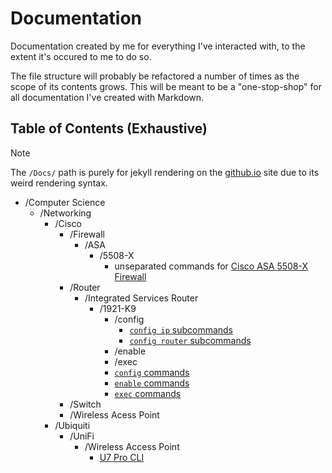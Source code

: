 # Documentation

Documentation created by me for everything I've interacted with,
to the extent it's occured to me to do so.

The file structure will probably be refactored a number of times as
the scope of its contents grows. This will be meant to be a "one-stop-shop"
for all documentation I've created with Markdown.

## Table of Contents (Exhaustive)

> [!NOTE]
> The `/Docs/` path is purely for jekyll rendering on the [github.io](https://broffutt.github.io/Documentation/) site due to its weird rendering syntax.

- /Computer Science
    - /Networking
        - /Cisco
            - /Firewall
                - /ASA
                    - /5508-X
                        - unseparated commands for [Cisco ASA 5508-X Firewall](/Computer%20Science/Networking/Cisco/Firewall/ASA/5508-X/ASA%205508-X.md)
            - /Router
                - /Integrated Services Router
                    - /1921-K9
                        - /config
                            - [`config ip` subcommands](/Computer%20Science/Networking/Cisco/Router/Integrated%20Services%20Router/1921-K9/config/config%20ip.md)
                            - [`config router` subcommands](/Computer%20Science/Networking/Cisco/Router/Integrated%20Services%20Router/1921-K9/config/config%20router.md)
                        - /enable
                        - /exec
                        - [`config` commands](/Computer%20Science/Networking/Cisco/Router/Integrated%20Services%20Router/1921-K9/config.md)
                        - [`enable` commands](/Computer%20Science/Networking/Cisco/Router/Integrated%20Services%20Router/1921-K9/enable.md)
                        - [`exec` commands](/Computer%20Science/Networking/Cisco/Router/Integrated%20Services%20Router/1921-K9/exec.md)
            - /Switch
            - /Wireless Acess Point
        - /Ubiquiti
            - /UniFi
                - /Wireless Access Point
                    - [U7 Pro CLI](/Computer%20Science/Networking/Ubiquiti/UniFi/Wireless%20Access%20Point/U7-Pro%20CLI.md)
